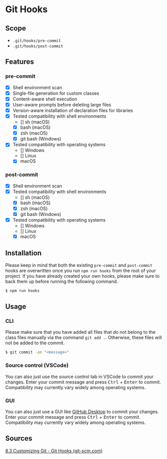 # Git Hooks

## Scope

- `.git/hooks/pre-commit`
- `.git/hooks/post-commit`

## Features

### pre-commit

- [x] Shell environment scan
- [x] Single-file generation for custom classes
- [x] Content-aware shell execution
- [x] User-aware prompts before deleting large files
- [x] Version-aware installation of declaration files for libraries
- [x] Tested compatibility with shell environments
  - [] sh (macOS)
  - [x] bash (macOS)
  - [x] zsh (macOS)
  - [x] git bash (Windows)
- [x] Tested compatibility with operating systems
  - [] Windows
  - [] Linux
  - [x] macOS

### post-commit

- [x] Shell environment scan
- [x] Tested compatibility with shell environments
  - [] sh (macOS)
  - [x] bash (macOS)
  - [x] zsh (macOS)
  - [x] git bash (Windows)
- [x] Tested compatibility with operating systems
  - [] Windows
  - [] Linux
  - [x] macOS

## Installation

Please keep in mind that both the existing `pre-commit` and `post-commit` hooks are overwritten once you run `npm run hooks` from the root of your project. If you have already created your own hooks, please make sure to back them up before running the following command.

```bash
$ npm run hooks
```

## Usage

### CLI

Please make sure that you have added all files that do not belong to the class files manually via the command `git add .`. Otherwise, these files will not be added to the commit.

```bash
$ git commit -am "<message>"
```

### Source control (VSCode)

You can also just use the source control tab in VSCode to commit your changes. Enter your commit message and press <kbd>Ctrl</kbd> + <kbd>Enter</kbd> to commit. Compatibility may currently vary widely among operating systems.

### GUI

You can also just use a GUI like [GitHub Desktop](https://desktop.github.com) to commit your changes. Enter your commit message and press <kbd>Ctrl</kbd> + <kbd>Enter</kbd> to commit. Compatibility may currently vary widely among operating systems.

## Sources

[8.3 Customizing Git - Git Hooks (git-scm.com)](https://git-scm.com/book/en/v2/Customizing-Git-Git-Hooks)
